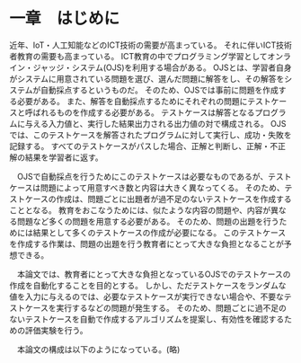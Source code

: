 # 一章　はじめに

近年、IoT・人工知能などのICT技術の需要が高まっている。
それに伴いICT技術者教育の需要も高まっている。
ICT教育の中でプログラミング学習としてオンライン・ジャッジ・システム(OJS)を利用する場合がある。
OJSとは、学習者自身がシステムに用意されている問題を選び、選んだ問題に解答をし、その解答をシステムが自動採点するというものだ。
そのため、OJSでは事前に問題を作成する必要がある。
また、解答を自動採点するためにそれぞれの問題にテストケースと呼ばれるものを作成する必要がある。
テストケースは解答となるプログラムに与える入力値と、実行した結果出力される出力値の対で構成される。
OJSでは、このテストケースを解答されたプログラムに対して実行し、成功・失敗を記録する。
すべてのテストケースがパスした場合、正解と判断し、正解・不正解の結果を学習者に返す。

　OJSで自動採点を行うためにこのテストケースは必要なものであるが、テストケースは問題によって用意すべき数と内容は大きく異なってくる。
そのため、テストケースの作成は、問題ごとに出題者が過不足のないテストケースを作成することとなる。
教育をおこなうためには、似たような内容の問題や、内容が異なる問題など多くの問題を用意する必要がある。
そのため、問題の出題を行うためには結果として多くのテストケースの作成が必要になる。
このテストケースを作成する作業は、問題の出題を行う教育者にとって大きな負担となることが予想できる。

　本論文では、教育者にとって大きな負担となっているOJSでのテストケースの作成を自動化することを目的とする。
しかし、ただテストケースをランダムな値を入力に与えるのでは、必要なテストケースが実行できない場合や、不要なテストケースを実行するなどの問題が発生する。
そのため、問題ごとに過不足のないテストケースを自動で作成するアルゴリズムを提案し、有効性を確認するための評価実験を行う。

　本論文の構成は以下のようになっている。(略)
